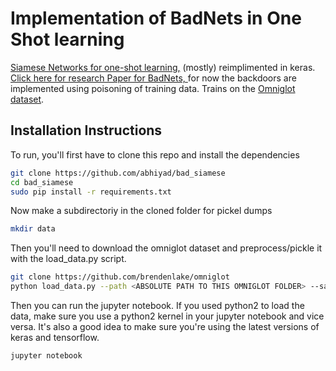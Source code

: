 # Implementation of BadNets in One Shot learning
[Siamese Networks for one-shot learning,](https://www.cs.cmu.edu/~rsalakhu/papers/oneshot1.pdf)  (mostly) reimplimented in keras.
[Click here for research Paper for BadNets, ](https://arxiv.org/pdf/1708.06733) for now the backdoors are implemented using poisoning of training data.
Trains on the [Omniglot dataset]( https://github.com/brendenlake/omniglot).



## Installation Instructions


To run, you'll first have to clone this repo and install the dependencies

```bash
git clone https://github.com/abhiyad/bad_siamese
cd bad_siamese
sudo pip install -r requirements.txt

```
Now make a subdirectoriy in the cloned folder for pickel dumps

```bash
mkdir data
```

Then you'll need to download the omniglot dataset and preprocess/pickle it with the load_data.py script.
```bash
git clone https://github.com/brendenlake/omniglot
python load_data.py --path <ABSOLUTE PATH TO THIS OMNIGLOT FOLDER> --save <ABSOLUTE PATH TO ./data FOLDER>
```

Then you can run the jupyter notebook. If you used python2 to load the data, make sure you use a python2 kernel in your jupyter notebook and vice versa. It's also a good idea to make sure you're using the latest versions of keras and tensorflow.
```bash
jupyter notebook
```
